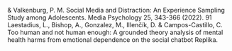 &amp;  Valkenburg,  P.  M.  Social  Media  and  Distraction:  An  Experience  Sampling  Study  among Adolescents. Media Psychology 25, 343-366 (2022).
91 Laestadius, L., Bishop, A., Gonzalez, M., Illenčík, D. &amp; Campos-Castillo, C. Too human and not human enough: A grounded theory analysis of  mental  health  harms  from  emotional  dependence  on  the  social  chatbot  Replika.  